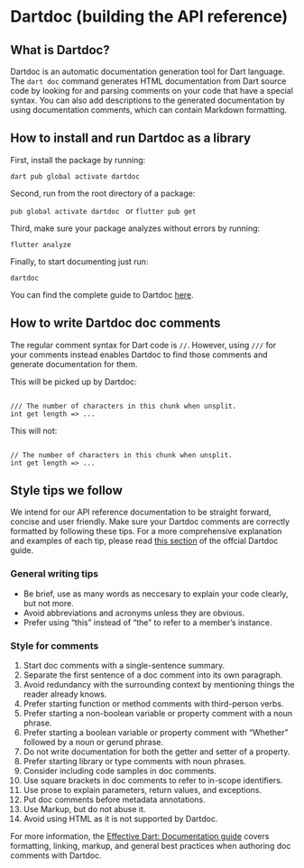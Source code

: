 # Dartdoc (building the API reference)



## What is Dartdoc?

Dartdoc is an automatic documentation generation tool for Dart language. The ```dart doc``` command generates HTML documentation from Dart source code by looking for and parsing comments on your code that have a special syntax. You can also add descriptions to the generated documentation by using documentation comments, which can contain Markdown formatting.


## How to install and run Dartdoc as a library

First, install the package by running:

```dart pub global activate dartdoc```


Second, run from the root directory of a package:

```pub global activate dartdoc ``` or ```flutter pub get```


Third, make sure your package analyzes without errors by running:

```flutter analyze```


Finally, to start documenting just run:

```dartdoc```


You can find the complete guide to Dartdoc [here](https://pub.dev/packages/dartdoc).

## How to write Dartdoc doc comments

The regular comment syntax for Dart code is ```//```. However, using ```///``` for your comments instead enables Dartdoc to find those comments and generate documentation for them.

This will be picked up by Dartdoc:

```[✓]

/// The number of characters in this chunk when unsplit.
int get length => ...
```

This will not:

```[x]

// The number of characters in this chunk when unsplit.
int get length => ...
```

## Style tips we follow

We intend for our API reference documentation to be straight forward, concise and user friendly. Make sure your Dartdoc comments are correctly formatted by following these tips. For a more comprehensive explanation and examples of each tip, please read [this section](https://dart.dev/guides/language/effective-dart/documentation#:~:text=use%20//.-,Doc%20comments,-Doc%20comments%20are) of the offcial Dartdoc guide.

### General writing tips

* Be brief, use as many words as neccesary to explain your code clearly, but not more.
* Avoid abbreviations and acronyms unless they are obvious.
* Prefer using “this” instead of “the” to refer to a member’s instance.


### Style for comments

1. Start doc comments with a single-sentence summary.
2. Separate the first sentence of a doc comment into its own paragraph.
3. Avoid redundancy with the surrounding context by mentioning things the reader already knows.
4. Prefer starting function or method comments with third-person verbs.
5. Prefer starting a non-boolean variable or property comment with a noun phrase.
6. Prefer starting a boolean variable or property comment with “Whether” followed by a noun or gerund phrase.
7. Do not write documentation for both the getter and setter of a property.
8. Prefer starting library or type comments with noun phrases.
9. Consider including code samples in doc comments.
10. Use square brackets in doc comments to refer to in-scope identifiers.
11. Use prose to explain parameters, return values, and exceptions.
12. Put doc comments before metadata annotations.
13. Use Markup, but do not abuse it.
14. Avoid using HTML as it is not supported by Dartdoc.



For more information, the [Effective Dart: Documentation guide](https://dart.dev/guides/language/effective-dart/documentation) covers formatting, linking, markup, and general best practices when authoring doc comments with Dartdoc.
 
